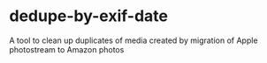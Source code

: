 # dedupe-by-exif-date
A tool to clean up duplicates of media created by migration of Apple photostream to Amazon photos
